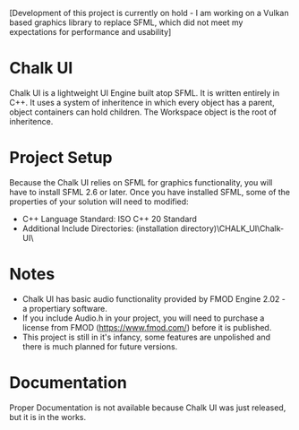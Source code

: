 [Development of this project is currently on hold - I am working on a Vulkan based graphics library to replace SFML, which did not meet my expectations for performance and usability]

# Chalk UI
Chalk UI is a lightweight UI Engine built atop SFML. It is written entirely in C++.
It uses a system of inheritence in which every object has a parent, object containers can hold children. The Workspace object is the root of inheritence.
# Project Setup
Because the Chalk UI relies on SFML for graphics functionality, you will have to install SFML 2.6 or later.
Once you have installed SFML, some of the properties of your solution will need to modified:
- C++ Language Standard: ISO C++ 20 Standard
- Additional Include Directories: (installation directory)\CHALK_UI\Chalk-UI\
# Notes
- Chalk UI has basic audio functionality provided by FMOD Engine 2.02 - a propertiary software.
- If you include Audio.h in your project, you will need to purchase a license from FMOD (https://www.fmod.com/) before it is published.
- This project is still in it's infancy, some features are unpolished and there is much planned for future versions.
# Documentation
Proper Documentation is not available because Chalk UI was just released, but it is in the works.
